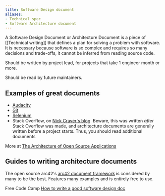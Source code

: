 ```yaml
---
title: Software Design document
aliases:
- Technical spec
- Software Architecture document
---
```


A Software Design Document or Architecture Document is a piece of [[Technical writing]] that defines a plan for solving a problem with software. It is necessary because software is so complex and requires so many decisions and trade-offs, it cannot be inferred from reading source code.

Should be written by project lead, for projects that take 1 engineer month or more. 

Should be read by future maintainers.

## Examples of great documents

- [Audacity](http://aosabook.org/en/audacity.html)
- [Git](http://aosabook.org/en/git.html)
- [Selenium](http://aosabook.org/en/selenium.html)
- Stack Overflow, on [Nick Craver's blog](https://nickcraver.com/blog/2016/02/17/stack-overflow-the-architecture-2016-edition/). Beware, this was written *after* Stack Overflow was made, and architecture documents are generally written before a project starts. Thus, you should read additional documents

More at [The Architecture of Open Source Applications](http://aosabook.org/en/index.html)

<!-- Eventually the section below should be removed -->

## Guides to writing architecture documents

The open source arc42's [arc42 document framework](https://docs.arc42.org/home/) is considered by many to be the best. Features many examples and is entirely free to use.

Free Code Camp [How to write a good software design doc](https://www.freecodecamp.org/news/how-to-write-a-good-software-design-document-66fcf019569c/
)
